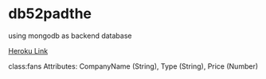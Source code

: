 # db52padthe
using mongodb as backend database

[Heroku Link](https://db52padthe.herokuapp.com/)

class:fans Attributes: CompanyName (String), Type (String), Price (Number)
